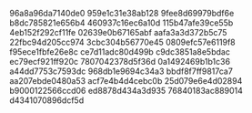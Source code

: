 96a8a96da7140de0
959e1c31e38ab128
9fee8d69979bdf6e
b8dc785821e656b4
460937c16ec6a10d
115b47afe39ce55b
4eb152f292cf11fe
02639e0b67165abf
aafa3a3d372b5c75
22fbc94d205cc974
3cbc304b56770e45
0809efc57e6119f8
f95ece1fbfe26e8c
ce7d11adc80d499b
c9dc3851a8e5bdac
ec79ecf921ff920c
7807042378d5f36d
0a1492469b1b1c36
a44dd7753c7593dc
968db1e9694c34a3
bbdf8f7ff9817ca7
aa207ebde0480a53
acf7e4b4d4cebc0b
25d079e6e4d02894
b9000122566ccd06
ed8878d434a3d935
76840183ac889014
d4341070896dcf5d
